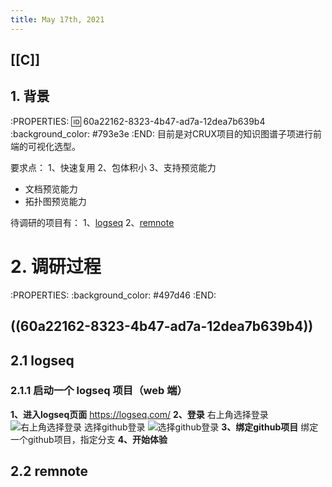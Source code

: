 ```yaml
---
title: May 17th, 2021
---
```


## [[C]]
## 1. 背景
:PROPERTIES:
:id: 60a22162-8323-4b47-ad7a-12dea7b639b4
:background_color: #793e3e
:END:
目前是对CRUX项目的知识图谱子项进行前端的可视化选型。

要求点：
1、快速复用
2、包体积小
3、支持预览能力
- 文档预览能力
- 拓扑图预览能力

待调研的项目有：
1、[logseq](https://github.com/logseq/logseq) 
2、[remnote](https://www.remnote.io/)
# 2. 调研过程
:PROPERTIES:
:background_color: #497d46
:END:
## ((60a22162-8323-4b47-ad7a-12dea7b639b4))
## 2.1 logseq
### 2.1.1 启动一个 logseq 项目（web 端）
**1、进入logseq页面**
https://logseq.com/
**2、登录**
右上角选择登录
![右上角选择登录](/download/attachments/735790364/image-1621236444858.png?version=1&modificationDate=1621236444899&api=v2)
选择github登录
![选择github登录](/download/attachments/735790364/image-1621236475283.png?version=1&modificationDate=1621236475318&api=v2)
**3、绑定github项目**
绑定一个github项目，指定分支
**4、开始体验**
## 2.2 remnote
